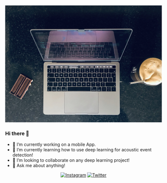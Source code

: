 [![Cover image of my macbook](https://github.com/p4vlos/p4vlos/blob/master/macbook.jpg)](p4vlos.github.io)

### Hi there 👋

- 🔭 I’m currently working on a mobile App.
- 🌱 I’m currently learning how to use deep learning for acoustic event detection!
- 👯 I’m looking to collaborate on any deep learning project!
- 💬 Ask me about anything!

<p align="center">
  <a href="https://www.instagram.com/pavlosnic/"><img src="https://img.shields.io/badge/Instagram--_.svg?style=social&logo=instagram" alt="Instagram"></a>
  <a href="https://twitter.com/pavlosnicolaou"><img src="https://img.shields.io/badge/Twitter--_.svg?style=social&logo=twitter" alt="Twitter"></a>
</p>
